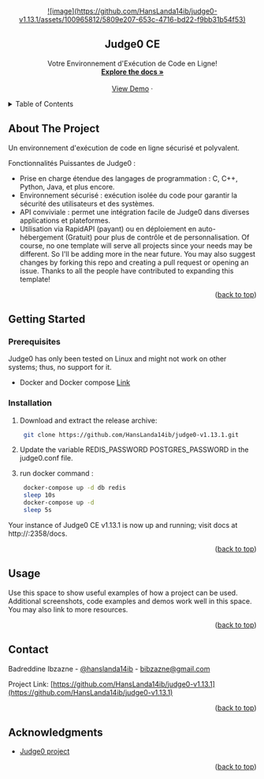 <a name="readme-top"></a>

<!-- PROJECT LOGO -->
<br />
<div align="center">
  <a href="https://github.com/othneildrew/Best-README-Template">
    ![image](https://github.com/HansLanda14ib/judge0-v1.13.1/assets/100965812/5809e207-653c-4716-bd22-f9bb31b54f53)
  </a>

  <h2 align="center">Judge0 CE</h2>

  <p align="center">
    Votre Environnement d'Exécution de Code en Ligne!
    <br />
    <a href="https://github.com/othneildrew/Best-README-Template"><strong>Explore the docs »</strong></a>
    <br />
    <br />
    <a href="https://github.com/othneildrew/Best-README-Template">View Demo</a>
    ·

  </p>
</div>



<!-- TABLE OF CONTENTS -->
<details>
  <summary>Table of Contents</summary>
  <ol>
    <li>
      <a href="#about-the-project">About The Project</a>
      <ul>
        <li><a href="#built-with">Built With</a></li>
      </ul>
    </li>
    <li>
      <a href="#getting-started">Getting Started</a>
      <ul>
        <li><a href="#prerequisites">Prerequisites</a></li>
        <li><a href="#installation">Installation</a></li>
      </ul>
    </li>
    <li><a href="#usage">Usage</a></li>
    <li><a href="#roadmap">Roadmap</a></li>
    <li><a href="#contributing">Contributing</a></li>
    <li><a href="#license">License</a></li>
    <li><a href="#contact">Contact</a></li>
    <li><a href="#acknowledgments">Acknowledgments</a></li>
  </ol>
</details>



<!-- ABOUT THE PROJECT -->
## About The Project

Un environnement d'exécution de code en ligne sécurisé et polyvalent.

Fonctionnalités Puissantes de Judge0 : 
* Prise en charge étendue des langages de programmation : C, C++, Python, Java, et plus encore.
* Environnement sécurisé : exécution isolée du code pour garantir la sécurité des utilisateurs et des systèmes.
* API conviviale : permet une intégration facile de Judge0 dans diverses applications et plateformes.
* Utilisation via RapidAPI (payant) ou en déploiement en auto-hébergement (Gratuit) pour plus de contrôle et de personnalisation.
Of course, no one template will serve all projects since your needs may be different. So I'll be adding more in the near future. You may also suggest changes by forking this repo and creating a pull request or opening an issue. Thanks to all the people have contributed to expanding this template!


<p align="right">(<a href="#readme-top">back to top</a>)</p>


## Getting Started


### Prerequisites

Judge0 has only been tested on Linux and might not work on other systems; thus, no support for it.

* Docker and Docker compose [Link](https://docs.docker.com/compose/install/)
 

### Installation


1. Download and extract the release archive:
   ```sh
    git clone https://github.com/HansLanda14ib/judge0-v1.13.1.git
    ```
2. Update the variable REDIS_PASSWORD POSTGRES_PASSWORD in the judge0.conf file.

4. run docker command :
   ```sh
    docker-compose up -d db redis
    sleep 10s
    docker-compose up -d
    sleep 5s
    ```

Your instance of Judge0 CE v1.13.1 is now up and running; visit docs at http://<IP ADDRESS OF YOUR SERVER>:2358/docs.


<p align="right">(<a href="#readme-top">back to top</a>)</p>



<!-- USAGE EXAMPLES -->
## Usage

Use this space to show useful examples of how a project can be used. Additional screenshots, code examples and demos work well in this space. You may also link to more resources.


<p align="right">(<a href="#readme-top">back to top</a>)</p>



<!-- CONTACT -->
## Contact

Badreddine Ibzazne - [@hanslanda14ib](https://twitter.com/hanslanda14ib) - bibzazne@gmail.com

Project Link: [https://github.com/HansLanda14ib/judge0-v1.13.1](https://github.com/HansLanda14ib/judge0-v1.13.1)

<p align="right">(<a href="#readme-top">back to top</a>)</p>



<!-- ACKNOWLEDGMENTS -->
## Acknowledgments

* [Judge0 project](https://judge0.com/#clients)


<p align="right">(<a href="#readme-top">back to top</a>)</p>


